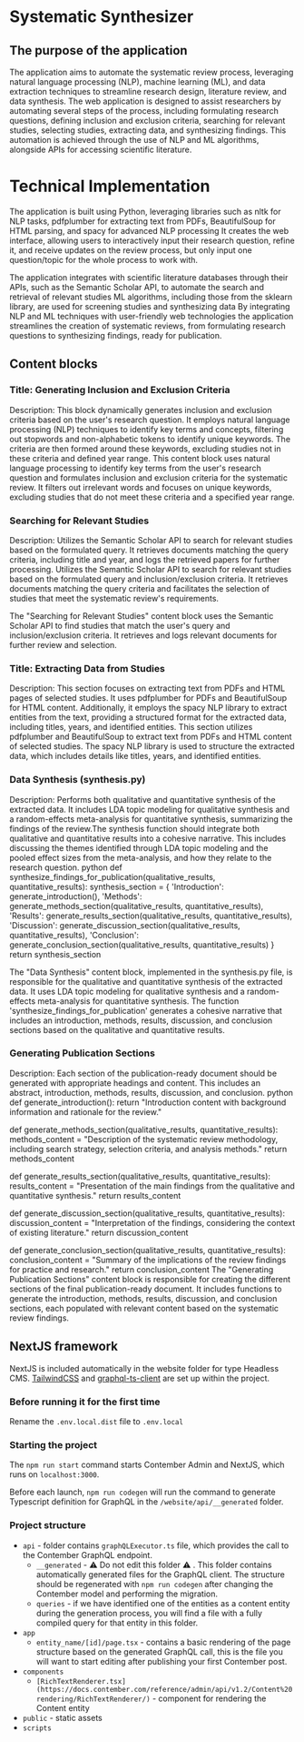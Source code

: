 # Systematic Synthesizer

## The purpose of the application 
The application aims to automate the systematic review process, leveraging natural language processing (NLP), machine learning (ML), and data extraction techniques to streamline research design, literature review, and data synthesis. The web application is designed to assist researchers by automating several steps of the process, including formulating research questions, defining inclusion and exclusion criteria, searching for relevant studies, selecting studies, extracting data, and synthesizing findings. This automation is achieved through the use of NLP and ML algorithms, alongside APIs for accessing scientific literature.

# Technical Implementation
The application is built using Python, leveraging libraries such as nltk for NLP tasks, pdfplumber for extracting text from PDFs, BeautifulSoup for HTML parsing, and spacy for advanced NLP processing It creates the web interface, allowing users to interactively input their research question, refine it, and receive updates on the review process, but only input one question/topic for the whole process to work with. 

The application integrates with scientific literature databases through their APIs, such as the Semantic Scholar API, to automate the search and retrieval of relevant studies
ML algorithms, including those from the sklearn library, are used for screening studies and synthesizing data
By integrating NLP and ML techniques with user-friendly web technologies the application streamlines the creation of systematic reviews, from formulating research questions to synthesizing findings, ready for publication.


## Content blocks
### Title: Generating Inclusion and Exclusion Criteria
Description: This block dynamically generates inclusion and exclusion criteria based on the user's research question. It employs natural language processing (NLP) techniques to identify key terms and concepts, filtering out stopwords and non-alphabetic tokens to identify unique keywords. The criteria are then formed around these keywords, excluding studies not in these criteria and defined year range.
This content block uses natural language processing to identify key terms from the user's research question and formulates inclusion and exclusion criteria for the systematic review. It filters out irrelevant words and focuses on unique keywords, excluding studies that do not meet these criteria and a specified year range.
### Searching for Relevant Studies
Description: Utilizes the Semantic Scholar API to search for relevant studies based on the formulated query. It retrieves documents matching the query criteria, including title and year, and logs the retrieved papers for further processing. Utilizes the Semantic Scholar API to search for relevant studies based on the formulated query and inclusion/exclusion criteria. It retrieves documents matching the query criteria and facilitates the selection of studies that meet the systematic review's requirements.

The "Searching for Relevant Studies" content block uses the Semantic Scholar API to find studies that match the user's query and inclusion/exclusion criteria. It retrieves and logs relevant documents for further review and selection.
### Title: Extracting Data from Studies
Description: This section focuses on extracting text from PDFs and HTML pages of selected studies. It uses pdfplumber for PDFs and BeautifulSoup for HTML content. Additionally, it employs the spacy NLP library to extract entities from the text, providing a structured format for the extracted data, including titles, years, and identified entities.
This section utilizes pdfplumber and BeautifulSoup to extract text from PDFs and HTML content of selected studies. The spacy NLP library is used to structure the extracted data, which includes details like titles, years, and identified entities.
###  Data Synthesis (synthesis.py)
Description: Performs both qualitative and quantitative synthesis of the extracted data. It includes LDA topic modeling for qualitative synthesis and a random-effects meta-analysis for quantitative synthesis, summarizing the findings of the review.The synthesis function should integrate both qualitative and quantitative results into a cohesive narrative. This includes discussing the themes identified through LDA topic modeling and the pooled effect sizes from the meta-analysis, and how they relate to the research question.
python
def synthesize_findings_for_publication(qualitative_results, quantitative_results):
    synthesis_section = {
        'Introduction': generate_introduction(),
        'Methods': generate_methods_section(qualitative_results, quantitative_results),
        'Results': generate_results_section(qualitative_results, quantitative_results),
        'Discussion': generate_discussion_section(qualitative_results, quantitative_results),
        'Conclusion': generate_conclusion_section(qualitative_results, quantitative_results)
    }
    return synthesis_section

The "Data Synthesis" content block, implemented in the synthesis.py file, is responsible for the qualitative and quantitative synthesis of the extracted data. It uses LDA topic modeling for qualitative synthesis and a random-effects meta-analysis for quantitative synthesis. The function 'synthesize_findings_for_publication' generates a cohesive narrative that includes an introduction, methods, results, discussion, and conclusion sections based on the qualitative and quantitative results.
### Generating Publication Sections
Description: Each section of the publication-ready document should be generated with appropriate headings and content. This includes an abstract, introduction, methods, results, discussion, and conclusion.
python
def generate_introduction():
    return "Introduction content with background information and rationale for the review."

def generate_methods_section(qualitative_results, quantitative_results):
    methods_content = "Description of the systematic review methodology, including search strategy, selection criteria, and analysis methods."
    return methods_content

def generate_results_section(qualitative_results, quantitative_results):
    results_content = "Presentation of the main findings from the qualitative and quantitative synthesis."
    return results_content

def generate_discussion_section(qualitative_results, quantitative_results):
    discussion_content = "Interpretation of the findings, considering the context of existing literature."
    return discussion_content

def generate_conclusion_section(qualitative_results, quantitative_results):
    conclusion_content = "Summary of the implications of the review findings for practice and research."
    return conclusion_content
The "Generating Publication Sections" content block is responsible for creating the different sections of the final publication-ready document. It includes functions to generate the introduction, methods, results, discussion, and conclusion sections, each populated with relevant content based on the systematic review findings.

## NextJS framework

NextJS is included automatically in the website folder for type Headless CMS. [TailwindCSS](https://tailwindcss.com/) and [graphql-ts-client](https://github.com/babyfish-ct/graphql-ts-client) are set up within the project.

### Before running it for the first time

Rename the `.env.local.dist` file to `.env.local`

### Starting the project

The `npm run start` command starts Contember Admin and NextJS, which runs on `localhost:3000`.

Before each launch, `npm run codegen` will run the command to generate Typescript definition for GraphQL in the `/website/api/__generated` folder.

### Project structure

-   `api` - folder contains `graphQLExecutor.ts` file, which provides the call to the Contember GraphQL endpoint.
    -   `__generated` - ⚠️ Do not edit this folder ⚠️ . This folder contains automatically generated files for the GraphQL client. The structure should be regenerated with `npm run codegen` after changing the Contember model and performing the migration.
    -   `queries` -  if we have identified one of the entities as a content entity during the generation process, you will find a file with a fully compiled query for that entity in this folder.
-   `app`
    -   `entity_name/[id]/page.tsx` - contains a basic rendering of the page structure based on the generated GraphQL call, this is the file you will want to start editing after publishing your first Contember post.
-   `components`
    -   `[RichTextRenderer.tsx](https://docs.contember.com/reference/admin/api/v1.2/Content%20rendering/RichTextRenderer/)` - component for rendering the Content entity
-   `public` - static assets
-   `scripts`

